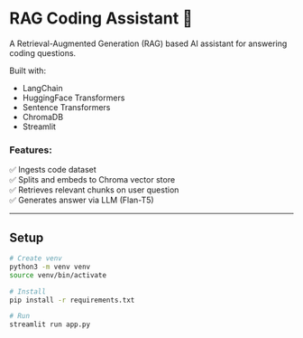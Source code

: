 # RAG Coding Assistant 🤖

A Retrieval-Augmented Generation (RAG) based AI assistant for answering coding questions.

Built with:
- LangChain
- HuggingFace Transformers
- Sentence Transformers
- ChromaDB
- Streamlit

### Features:
✅ Ingests code dataset  
✅ Splits and embeds to Chroma vector store  
✅ Retrieves relevant chunks on user question  
✅ Generates answer via LLM (Flan-T5)  

---

## Setup

```bash
# Create venv
python3 -m venv venv
source venv/bin/activate

# Install
pip install -r requirements.txt

# Run
streamlit run app.py
